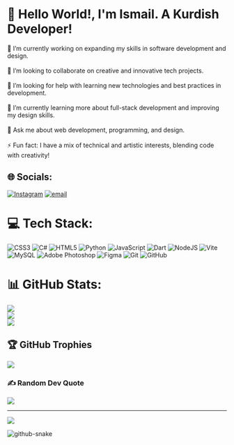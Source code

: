 # 💫 Hello World!, I'm Ismail. A Kurdish Developer!

🔭 I’m currently working on expanding my skills in software development and design.<br><br>🤝 I’m looking to collaborate on creative and innovative tech projects.<br><br>👐 I’m looking for help with learning new technologies and best practices in development.<br><br>🌱 I’m currently learning more about full-stack development and improving my design skills.<br><br>💬 Ask me about web development, programming, and design.<br><br>⚡ Fun fact: I have a mix of technical and artistic interests, blending code with creativity!

## 🌐 Socials:

[![Instagram](https://img.shields.io/badge/Instagram-%23E4405F.svg?logo=Instagram&logoColor=white)](https://instagram.com/@2.5.1.6.1) [![email](https://img.shields.io/badge/Email-D14836?logo=gmail&logoColor=white)](mailto:isma3il.dev@gmail.com)

# 💻 Tech Stack:

![CSS3](https://img.shields.io/badge/css3-%231572B6.svg?style=for-the-badge&logo=css3&logoColor=white) ![C#](https://img.shields.io/badge/c%23-%23239120.svg?style=for-the-badge&logo=csharp&logoColor=white) ![HTML5](https://img.shields.io/badge/html5-%23E34F26.svg?style=for-the-badge&logo=html5&logoColor=white) ![Python](https://img.shields.io/badge/python-3670A0?style=for-the-badge&logo=python&logoColor=ffdd54) ![JavaScript](https://img.shields.io/badge/javascript-%23323330.svg?style=for-the-badge&logo=javascript&logoColor=%23F7DF1E) ![Dart](https://img.shields.io/badge/dart-%230175C2.svg?style=for-the-badge&logo=dart&logoColor=white) ![NodeJS](https://img.shields.io/badge/node.js-6DA55F?style=for-the-badge&logo=node.js&logoColor=white) ![Vite](https://img.shields.io/badge/vite-%23646CFF.svg?style=for-the-badge&logo=vite&logoColor=white) ![MySQL](https://img.shields.io/badge/mysql-4479A1.svg?style=for-the-badge&logo=mysql&logoColor=white) ![Adobe Photoshop](https://img.shields.io/badge/adobe%20photoshop-%2331A8FF.svg?style=for-the-badge&logo=adobe%20photoshop&logoColor=white) ![Figma](https://img.shields.io/badge/figma-%23F24E1E.svg?style=for-the-badge&logo=figma&logoColor=white) ![Git](https://img.shields.io/badge/git-%23F05033.svg?style=for-the-badge&logo=git&logoColor=white) ![GitHub](https://img.shields.io/badge/github-%23121011.svg?style=for-the-badge&logo=github&logoColor=white)

# 📊 GitHub Stats:

![](https://github-readme-stats.vercel.app/api?username=ismaill-abdullah&theme=dark&hide_border=false&include_all_commits=false&count_private=false)<br/>
![](https://nirzak-streak-stats.vercel.app/?user=ismaill-abdullah&theme=dark&hide_border=false)<br/>
![](https://github-readme-stats.vercel.app/api/top-langs/?username=ismaill-abdullah&theme=dark&hide_border=false&include_all_commits=false&count_private=false&layout=compact)

## 🏆 GitHub Trophies

![](https://github-profile-trophy.vercel.app/?username=ismaill-abdullah&theme=radical&no-frame=false&no-bg=true&margin-w=4)

### ✍️ Random Dev Quote

![](https://quotes-github-readme.vercel.app/api?type=horizontal&theme=radical)

---

[![](https://visitcount.itsvg.in/api?id=ismaill-abdullah&icon=0&color=0)](https://visitcount.itsvg.in)

<!-- Proudly created with GPRM ( https://gprm.itsvg.in ) -->
<picture>
  <source media="(prefers-color-scheme: dark)" srcset="https://raw.githubusercontent.com/ismaill-abdullah/ismaill-abdullah/output/github-snake-dark.svg" />
  <source media="(prefers-color-scheme: light)" srcset="https://raw.githubusercontent.com/ismaill-abdullah/ismaill-abdullah/output/github-snake.svg" />
  <img alt="github-snake" src="https://raw.githubusercontent.com/ismaill-abdullah/ismaill-abdullah/output/github-snake.svg" />
</picture>
